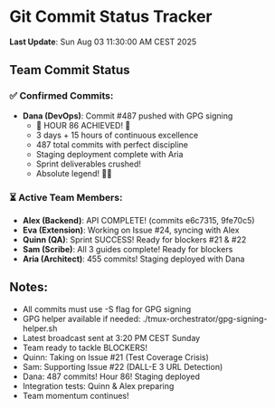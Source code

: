 # Git Commit Status Tracker

**Last Update**: Sun Aug 03 11:30:00 AM CEST 2025

## Team Commit Status

### ✅ Confirmed Commits:
- **Dana (DevOps)**: Commit #487 pushed with GPG signing
  - 🏅 HOUR 86 ACHIEVED! 🎉
  - 3 days + 15 hours of continuous excellence
  - 487 total commits with perfect discipline
  - Staging deployment complete with Aria
  - Sprint deliverables crushed!
  - Absolute legend! 🚧🚀

### ⏳ Active Team Members:
- **Alex (Backend)**: API COMPLETE! (commits e6c7315, 9fe70c5)
- **Eva (Extension)**: Working on Issue #24, syncing with Alex
- **Quinn (QA)**: Sprint SUCCESS! Ready for blockers #21 & #22
- **Sam (Scribe)**: All 3 guides complete! Ready for blockers
- **Aria (Architect)**: 455 commits! Staging deployed with Dana

## Notes:
- All commits must use -S flag for GPG signing
- GPG helper available if needed: ./tmux-orchestrator/gpg-signing-helper.sh
- Latest broadcast sent at 3:20 PM CEST Sunday
- Team ready to tackle BLOCKERS!
- Quinn: Taking on Issue #21 (Test Coverage Crisis)
- Sam: Supporting Issue #22 (DALL-E 3 URL Detection)
- Dana: 487 commits! Hour 86! Staging deployed
- Integration tests: Quinn & Alex preparing
- Team momentum continues!